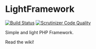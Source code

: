 LightFramework
==============

[![Build Status](https://travis-ci.org/arall/LightFramework.svg?branch=master)](https://travis-ci.org/arall/LightFramework) [![Scrutinizer Code Quality](https://scrutinizer-ci.com/g/arall/LightFramework/badges/quality-score.png?b=master)](https://scrutinizer-ci.com/g/arall/LightFramework/?branch=master)

Simple and light PHP Framework.

Read the wiki!
